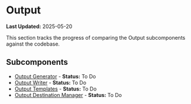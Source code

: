 # Output

**Last Updated:** 2025-05-20

This section tracks the progress of comparing the Output subcomponents against the codebase.

## Subcomponents

*   [Output Generator](./Output%20Generator.md) - **Status:** To Do
*   [Output Writer](./Output%20Writer.md) - **Status:** To Do
*   [Output Templates](./Output%20Templates.md) - **Status:** To Do
*   [Output Destination Manager](./Output%20Destination%20Manager.md) - **Status:** To Do